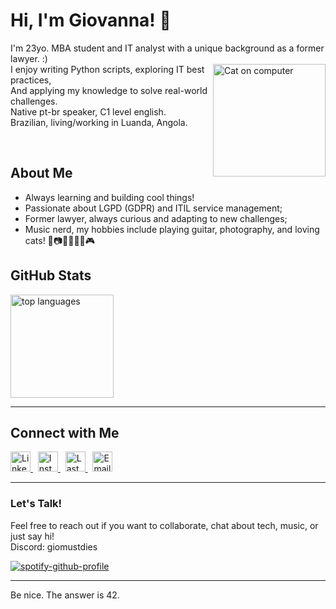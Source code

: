 <h1 align="left">Hi, I'm Giovanna! 👋</h1>
<p>
  I'm 23yo. MBA student and IT analyst with a unique background as a former lawyer. :) <br><img src="https://media.tenor.com/b1Gj9raBXB4AAAAj/tkthao219-peach.gif" alt="Cat on computer" width="180" align="right" />
  I enjoy writing Python scripts, exploring IT best practices, <br>
  And applying my knowledge to solve real-world challenges.<br>  
  Native pt-br speaker, C1 level english. <br>
  Brazilian, living/working in Luanda, Angola.
</p>
<br>

## About Me

-  Always learning and building cool things! 
-  Passionate about LGPD (GDPR)  and ITIL service management; 
-  Former lawyer, always curious and adapting to new challenges;
-  Music nerd, my hobbies include playing guitar, photography, and loving cats! 🎸📷😺🥎👩‍💻🎮

## GitHub Stats

<p align="left">
  <img src="https://github-readme-stats.vercel.app/api/top-langs/?username=giomustcode&layout=compact&theme=github_dark" alt="top languages" height="165" />
</p>


---

## Connect with Me

<p>
  <a href="https://www.linkedin.com/in/giovanna-pinto/" target="_blank">
    <img src="https://img.shields.io/badge/LinkedIn-blue?logo=linkedin&logoColor=white&style=flat-square" alt="LinkedIn" height="32"/>
  </a>
  &nbsp;
  <a href="https://instagram.com/heregoesgio" target="_blank">
    <img src="https://img.shields.io/badge/Instagram-E4405F?logo=instagram&logoColor=white&style=flat-square" alt="Instagram" height="32"/>
  </a>
  &nbsp;
  <a href="https://www.last.fm/user/gimustdie" target="_blank">
    <img src="https://img.shields.io/badge/Last.fm-D51007?logo=last.fm&logoColor=white&style=flat-square" alt="Last.fm" height="32"/>
  </a>
  &nbsp;
  <a href="mailto:giovannadejp@gmail.com" target="_blank">
    <img src="https://img.shields.io/badge/Email-D14836?logo=gmail&logoColor=white&style=flat-square" alt="Email" height="32"/>
  </a>
</p>


---

### Let's Talk!

Feel free to reach out if you want to collaborate, chat about tech, music, or just say hi! <br>
Discord: giomustdies

[![spotify-github-profile](https://spotify-github-profile.kittinanx.com/api/view?uid=tabidashi&cover_image=false&theme=default&show_offline=false&background_color=303030&interchange=false&bar_color=53b14f&bar_color_cover=false)](https://spotify-github-profile.kittinanx.com/api/view?uid=tabidashi&redirect=true)


---

Be nice. The answer is 42.
